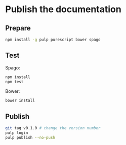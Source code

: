 # Publish the documentation

## Prepare

```sh
npm install -g pulp purescript bower spago
```

## Test

Spago:

```sh
npm install
npm test
```

Bower:

```sh
bower install
```

## Publish

```sh
git tag v0.1.0 # change the version number
pulp login
pulp publish --no-push
```
